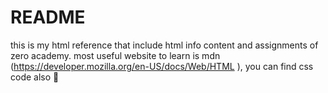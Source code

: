 # README
this is my html reference that include html info content and assignments of zero academy.
most useful website to learn is mdn (https://developer.mozilla.org/en-US/docs/Web/HTML ),
you can find css code also 🙂
